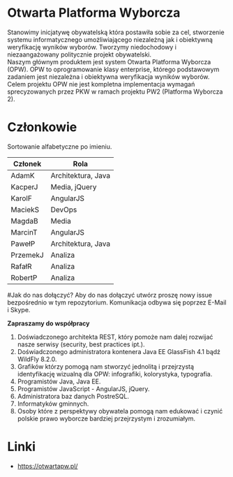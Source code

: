 # Otwarta Platforma Wyborcza 
Stanowimy inicjatywę obywatelską która postawiła sobie za cel, stworzenie systemu informatycznego umożliwiającego niezależną jak i obiektywną weryfikację wyników wyborów. Tworzymy niedochodowy i niezaangażowany politycznie projekt obywatelski.  
Naszym głównym produktem jest system Otwarta Platforma Wyborcza (OPW). OPW to oprogramowanie klasy enterprise, którego podstawowym zadaniem jest niezależna i obiektywna weryfikacja wyników wyborów. Celem projektu OPW nie jest kompletna implementacja wymagań sprecyzowanych przez PKW w ramach projektu PW2 (Platforma Wyborcza 2). 

# Członkowie
Sortowanie alfabetyczne po imieniu.  

| Członek  | Rola  |
| ------------- | ------------- |
| AdamK | Architektura, Java  |
| KacperJ | Media, jQuery |
| KarolF | AngularJS |
| MaciekS | DevOps |
| MagdaB | Media |
| MarcinT | AngularJS |
| PawełP | Architektura, Java |
| PrzemekJ | Analiza |
| RafałR | Analiza |
| RobertP | Analiza |

#Jak do nas dołączyć?
Aby do nas dołączyć utwórz proszę nowy issue bezpośrednio w tym repozytorium. Komunikacja odbywa się poprzez E-Mail i Skype. 


**Zapraszamy do współpracy**  
1. Doświadczonego architekta REST, który pomoże nam dalej rozwijać nasze serwisy (security, best practices ipt.).  
2. Doświadczonego administratora kontenera Java EE GlassFish 4.1 bądź WildFly 8.2.0.  
3. Grafików którzy pomogą nam stworzyć jednolitą i przejrzystą identyfikację wizualną dla OPW: infografiki, kolorystyka, typografia.   
4. Programistów Java, Java EE.  
5. Programistów JavaScript - AngularJS, jQuery.  
6. Administratora baz danych PostreSQL.  
7. Informatyków gminnych.   
8. Osoby które z perspektywy obywatela pomogą nam edukować i czynić polskie prawo wyborcze bardziej przejrzystym i zrozumiałym.   


# Linki
* https://otwartapw.pl/

